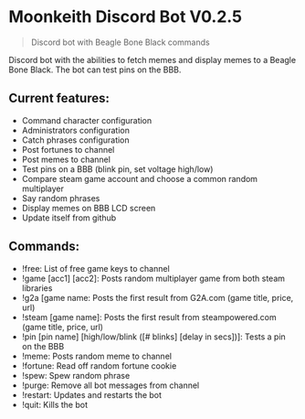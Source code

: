 # Moonkeith Discord Bot V0.2.5
> Discord bot with Beagle Bone Black commands

Discord bot with the abilities to fetch memes and display memes to a Beagle Bone Black. The bot can test pins on the BBB.

## Current features:
* Command character configuration
* Administrators configuration
* Catch phrases configuration
* Post fortunes to channel
* Post memes to channel
* Test pins on a BBB (blink pin, set voltage high/low)
* Compare steam game account and choose a common random multiplayer
* Say random phrases
* Display memes on BBB LCD screen
* Update itself from github

## Commands:
* !free: List of free game keys to channel
* !game [acc1] [acc2]: Posts random multiplayer game from both steam libraries
* !g2a [game name: Posts the first result from G2A.com (game title, price, url)
* !steam [game name]: Posts the first result from steampowered.com (game title, price, url)
* !pin [pin name] [high/low/blink ([# blinks] [delay in secs])]: Tests a pin on the BBB
* !meme: Posts random meme to channel
* !fortune: Read off random fortune cookie
* !spew: Spew random phrase
* !purge: Remove all bot messages from channel
* !restart: Updates and restarts the bot
* !quit: Kills the bot
